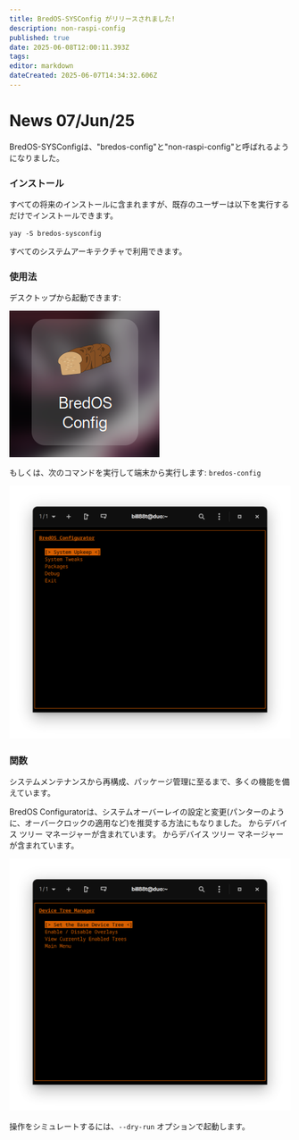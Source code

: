 ```yaml
---
title: BredOS-SYSConfig がリリースされました!
description: non-raspi-config
published: true
date: 2025-06-08T12:00:11.393Z
tags:
editor: markdown
dateCreated: 2025-06-07T14:34:32.606Z
---
```


# News 07/Jun/25

BredOS-SYSConfigは、"bredos-config"と"non-raspi-config"と呼ばれるようになりました。

### インストール

すべての将来のインストールに含まれますが、既存のユーザーは以下を実行するだけでインストールできます。

```
yay -S bredos-sysconfig
```

すべてのシステムアーキテクチャで利用できます。

### 使用法

デスクトップから起動できます:

![sysconf-desk.png](/sysconf-desk.png)

もしくは、次のコマンドを実行して端末から実行します: `bredos-config`

![sysconf-main.png](/sysconf-main.png)

### 関数

システムメンテナンスから再構成、パッケージ管理に至るまで、多くの機能を備えています。

BredOS Configuratorは、システムオーバーレイの設定と変更(パンターのように、オーバークロックの適用など)を推奨する方法にもなりました。 からデバイス ツリー マネージャーが含まれています。 からデバイス ツリー マネージャーが含まれています。

![sysconf-dt.png](/sysconf-dt.png)

操作をシミュレートするには、`--dry-run` オプションで起動します。